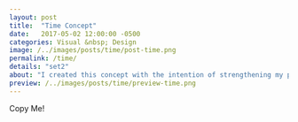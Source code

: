```yaml
---
layout: post
title:  "Time Concept"
date:   2017-05-02 12:00:00 -0500
categories: Visual &nbsp; Design
image: /../images/posts/time/post-time.png
permalink: /time/
details: "set2"
about: "I created this concept with the intention of strengthening my process for web based projects. At the time I had noticed some usability issues I wanted to solve, and I thought it may be a helpful exercise during a brief slow period in my career."
preview: /../images/posts/time/preview-time.png
---
```

Copy Me!
